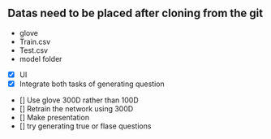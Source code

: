 ## Datas need to be placed after cloning from the git

- glove
- Train.csv
- Test.csv
- model folder

- [x] UI
- [x] Integrate both tasks of generating question
- [] Use glove 300D rather than 100D
- [] Retrain the network using 300D
- [] Make presentation
- [] try generating true or flase questions
